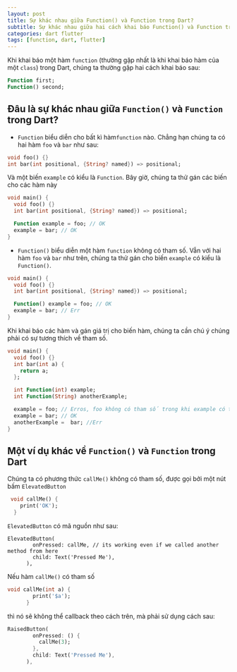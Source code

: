 ```yaml
---
layout: post
title: Sự khác nhau giữa Function() và Function trong Dart?
subtitle: Sự khác nhau giữa hai cách khai báo Function() và Function trong ngôn ngữ lập trình Dart
categories: dart flutter
tags: [function, dart, flutter]
---
```


Khi khai báo một hàm `function` (thường gặp nhất là khi khai báo hàm của một `class`) trong Dart, chúng ta thường gặp hai cách khai báo sau:

```dart
Function first;
Function() second;
```

## Đâu là sự khác nhau giữa `Function()` và `Function` trong Dart?

- `Function` biểu diễn cho bất kì hàm`function` nào. Chẳng hạn chúng ta có hai hàm `foo` và `bar` như sau:

```dart
void foo() {}
int bar(int positional, {String? named}) => positional;
```

Và một biến `example` có kiểu là `Function`. Bây giờ, chúng ta thử gán các biến cho các hàm này

```dart
void main() {
  void foo() {}
  int bar(int positional, {String? named}) => positional;

  Function example = foo; // OK
  example = bar; // OK
}
```

- `Function()` biểu diễn một hàm `function` không có tham số. Vẫn với hai hàm `foo` và `bar` như trên, chúng ta thử gán cho biến `example` có kiểu là `Function()`.

```dart
void main() {
  void foo() {}
  int bar(int positional, {String? named}) => positional;

  Function() example = foo; // OK
  example = bar; // Err
}
```

Khi khai báo các hàm và gán giá trị cho biến hàm, chúng ta cần chú ý chúng phải có sự tương thích về tham số.

```dart
void main() {
  void foo() {}
  int bar(int a) {
    return a;
  };

  int Function(int) example;
  int Function(String) anotherExample;

  example = foo; // Erros, foo không có tham số trong khi example có tham số
  example = bar; // OK
  anotherExample =  bar; //Err
}
```

## Một ví dụ khác về `Function()` và `Function` trong Dart

Chúng ta có phương thức `callMe()` không có tham số, được gọi bởi một nút bấm `ElevatedButton`

```dart
 void callMe() {
    print('OK');
  }
```

`ElevatedButton` có mã nguồn như sau:

```
ElevatedButton(
        onPressed: callMe, // its working even if we called another method from here
        child: Text('Pressed Me'),
      ),
```

Nếu hàm `callMe()` có tham số 

```dart
void callMe(int a) {
        print('$a');
      }
```

thì nó sẽ không thể callback theo cách trên, mà phải sử dụng cách sau:

```dart
RaisedButton(
        onPressed: () {
          callMe(3); 
        },
        child: Text('Pressed Me'),
      ),
```

